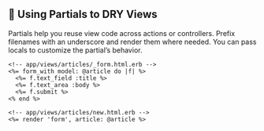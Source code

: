## 🧩 Using Partials to DRY Views

Partials help you reuse view code across actions or controllers. Prefix filenames with an underscore and render them where needed. You can pass locals to customize the partial’s behavior.

```erb
<!-- app/views/articles/_form.html.erb -->
<%= form_with model: @article do |f| %>
  <%= f.text_field :title %>
  <%= f.text_area :body %>
  <%= f.submit %>
<% end %>

<!-- app/views/articles/new.html.erb -->
<%= render 'form', article: @article %>
```